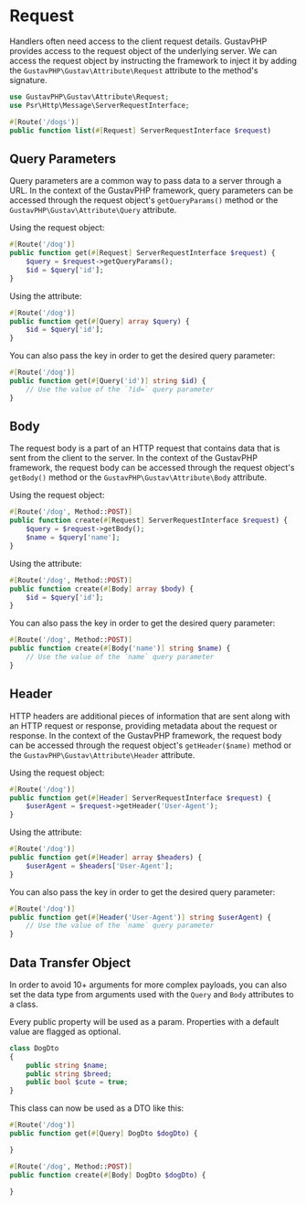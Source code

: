 # Request

Handlers often need access to the client request details. GustavPHP provides access to the request object of the underlying server. We can access the request object by instructing the framework to inject it by adding the `GustavPHP\Gustav\Attribute\Request` attribute to the method's signature.

```php
use GustavPHP\Gustav\Attribute\Request;
use Psr\Http\Message\ServerRequestInterface;

#[Route('/dogs')]
public function list(#[Request] ServerRequestInterface $request)
```

## Query Parameters

Query parameters are a common way to pass data to a server through a URL. In the context of the GustavPHP framework, query parameters can be accessed through the request object's `getQueryParams()` method or the `GustavPHP\Gustav\Attribute\Query` attribute.

Using the request object:

```php
#[Route('/dog')]
public function get(#[Request] ServerRequestInterface $request) {
    $query = $request->getQueryParams();
    $id = $query['id'];
}
```

Using the attribute:

```php
#[Route('/dog')]
public function get(#[Query] array $query) {
    $id = $query['id'];
}
```

You can also pass the key in order to get the desired query parameter:

```php
#[Route('/dog')]
public function get(#[Query('id')] string $id) {
    // Use the value of the `?id=` query parameter
}
```

## Body

The request body is a part of an HTTP request that contains data that is sent from the client to the server. In the context of the GustavPHP framework, the request body can be accessed through the request object's `getBody()` method or the `GustavPHP\Gustav\Attribute\Body` attribute.

Using the request object:

```php
#[Route('/dog', Method::POST)]
public function create(#[Request] ServerRequestInterface $request) {
    $query = $request->getBody();
    $name = $query['name'];
}
```

Using the attribute:

```php
#[Route('/dog', Method::POST)]
public function create(#[Body] array $body) {
    $id = $query['id'];
}
```

You can also pass the key in order to get the desired query parameter:

```php
#[Route('/dog', Method::POST)]
public function create(#[Body('name')] string $name) {
    // Use the value of the `name` query parameter
}
```

## Header

HTTP headers are additional pieces of information that are sent along with an HTTP request or response, providing metadata about the request or response. In the context of the GustavPHP framework, the request body can be accessed through the request object's `getHeader($name)` method or the `GustavPHP\Gustav\Attribute\Header` attribute.

Using the request object:

```php
#[Route('/dog')]
public function get(#[Header] ServerRequestInterface $request) {
    $userAgent = $request->getHeader('User-Agent');
}
```

Using the attribute:

```php
#[Route('/dog')]
public function get(#[Header] array $headers) {
    $userAgent = $headers['User-Agent'];
}
```

You can also pass the key in order to get the desired query parameter:

```php
#[Route('/dog')]
public function get(#[Header('User-Agent')] string $userAgent) {
    // Use the value of the `name` query parameter
}
```

## Data Transfer Object

In order to avoid 10+ arguments for more complex payloads, you can also set the data type from arguments used with the `Query` and `Body` attributes to a class.

Every public property will be used as a param. Properties with a default value are flagged as optional.

```php
class DogDto
{
    public string $name;
    public string $breed;
    public bool $cute = true;
}
```

This class can now be used as a DTO like this:

```php
#[Route('/dog')]
public function get(#[Query] DogDto $dogDto) {

}

#[Route('/dog', Method::POST)]
public function create(#[Body] DogDto $dogDto) {

}
```